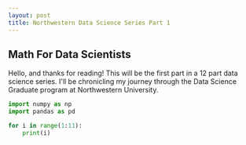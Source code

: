 ```yaml
---
layout: post
title: Northwestern Data Science Series Part 1
---
```

## Math For Data Scientists
Hello, and thanks for reading!  This will be the first part in a 12 part data science series.  I'll be chronicling my journey through the Data Science Graduate program at Northwestern University.

```python
import numpy as np
import pandas as pd

for i in range(1:11):
	print(i)
```
